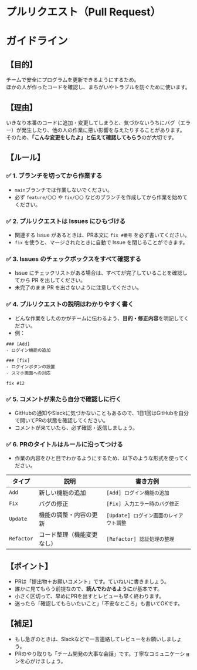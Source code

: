 # プルリクエスト（Pull Request）
# ガイドライン

## 【目的】
チームで安全にプログラムを更新できるようにするため。  
ほかの人が作ったコードを確認し、まちがいやトラブルを防ぐために使います。

## 【理由】
いきなり本番のコードに追加・変更してしまうと、気づかないうちにバグ（エラー）が発生したり、他の人の作業に悪い影響を与えたりすることがあります。  
そのため、**「こんな変更をしたよ」と伝えて確認してもらう**のが大切です。

## 【ルール】

### ✅ 1. ブランチを切ってから作業する
- `main`ブランチでは作業しないでください。
- 必ず `feature/〇〇` や `fix/〇〇` などのブランチを作成してから作業を始めてください。

### ✅ 2. プルリクエストは Issues にひもづける
- 関連する Issue があるときは、PR本文に `fix #番号` を必ず書いてください。
- `fix` を使うと、マージされたときに自動で Issue を閉じることができます。

### ✅ 3. Issues のチェックボックスをすべて確認する
- Issue にチェックリストがある場合は、すべてが完了していることを確認してから PR を出してください。
- 未完了のまま PR を出さないように注意してください。

### ✅ 4. プルリクエストの説明はわかりやすく書く
- どんな作業をしたのかがチームに伝わるよう、**目的・修正内容**を明記してください。
- 例：
```
### [Add]
- ログイン機能の追加

### [fix]
- ログインボタンの設置
- スマホ画面への対応

fix #12
```

### ✅ 5. コメントが来たら自分で確認しに行く
- GitHubの通知やSlackに気づかないこともあるので、1日1回はGitHubを自分で開いてPRの状態を確認してください。
- コメントが来ていたら、必ず確認・返信しましょう。

### ✅ 6. PRのタイトルはルールに沿ってつける
- 作業の内容をひと目でわかるようにするため、以下のような形式を使ってください。

| タイプ     | 説明                     | 書き方例                                |
|------------|--------------------------|-----------------------------------------|
| `Add`      | 新しい機能の追加         | `[Add] ログイン機能の追加`              |
| `Fix`      | バグの修正               | `[Fix] 入力エラー時のバグ修正`          |
| `Update`   | 機能の調整・内容の更新   | `[Update] ログイン画面のレイアウト調整` |
| `Refactor` | コード整理（機能変更なし）| `[Refactor] 認証処理の整理`             |

## 【ポイント】
- PRは「提出物＋お願いコメント」です。ていねいに書きましょう。
- 誰かに見てもらう前提なので、**読んでわかるように**が基本です。
- 小さく区切って、早めにPRを出すとレビューも早く終わります。
- 迷ったら「確認してもらいたいこと」「不安なところ」も書いてOKです。

## 【補足】
- もし急ぎのときは、Slackなどで一言連絡してレビューをお願いしましょう。
- PRのやり取りも「チーム開発の大事な会話」です。丁寧なコミュニケーションを心がけましょう。

